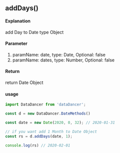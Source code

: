 ## addDays()

#### Explanation

add Day to Date type Object

#### Parameter

1. paramName: date, type: Date, Optional: false
2. paramName: dates, type: Number, Optional: false

#### Return

return Date Object

#### usage

```js
import DataDancer from 'dataDancer';

const d = new DataDancer.DateMethods()

const date = new Date(2020, 0, 32); // 2020-01-31

// if you want add 1 Month to Date Object
const rs = d.addDays(date, 1);

console.log(rs) // 2020-02-01
```
